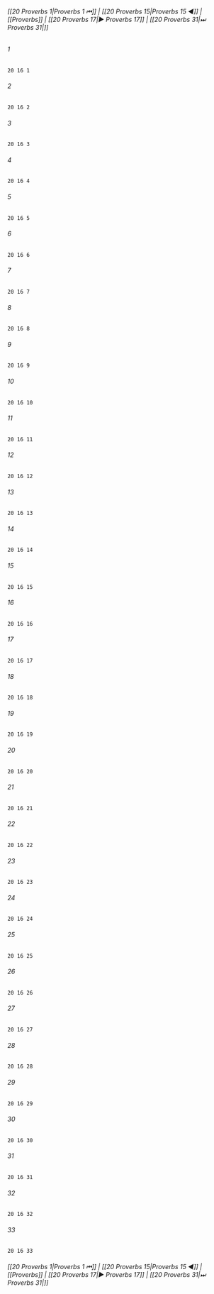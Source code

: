 
###### [[20 Proverbs 1|Proverbs 1 ⏮]] | [[20 Proverbs 15|Proverbs 15 ◀]] | [[Proverbs]] | [[20 Proverbs 17|▶ Proverbs 17]] | [[20 Proverbs 31|⏭ Proverbs 31|]]

###### 1
``` verse
20 16 1 
```
###### 2
``` verse
20 16 2 
```
###### 3
``` verse
20 16 3 
```
###### 4
``` verse
20 16 4 
```
###### 5
``` verse
20 16 5 
```
###### 6
``` verse
20 16 6 
```
###### 7
``` verse
20 16 7 
```
###### 8
``` verse
20 16 8 
```
###### 9
``` verse
20 16 9 
```
###### 10
``` verse
20 16 10 
```
###### 11
``` verse
20 16 11 
```
###### 12
``` verse
20 16 12 
```
###### 13
``` verse
20 16 13 
```
###### 14
``` verse
20 16 14 
```
###### 15
``` verse
20 16 15 
```
###### 16
``` verse
20 16 16 
```
###### 17
``` verse
20 16 17 
```
###### 18
``` verse
20 16 18 
```
###### 19
``` verse
20 16 19 
```
###### 20
``` verse
20 16 20 
```
###### 21
``` verse
20 16 21 
```
###### 22
``` verse
20 16 22 
```
###### 23
``` verse
20 16 23 
```
###### 24
``` verse
20 16 24 
```
###### 25
``` verse
20 16 25 
```
###### 26
``` verse
20 16 26 
```
###### 27
``` verse
20 16 27 
```
###### 28
``` verse
20 16 28 
```
###### 29
``` verse
20 16 29 
```
###### 30
``` verse
20 16 30 
```
###### 31
``` verse
20 16 31 
```
###### 32
``` verse
20 16 32 
```
###### 33
``` verse
20 16 33 
```

###### [[20 Proverbs 1|Proverbs 1 ⏮]] | [[20 Proverbs 15|Proverbs 15 ◀]] | [[Proverbs]] | [[20 Proverbs 17|▶ Proverbs 17]] | [[20 Proverbs 31|⏭ Proverbs 31|]]

